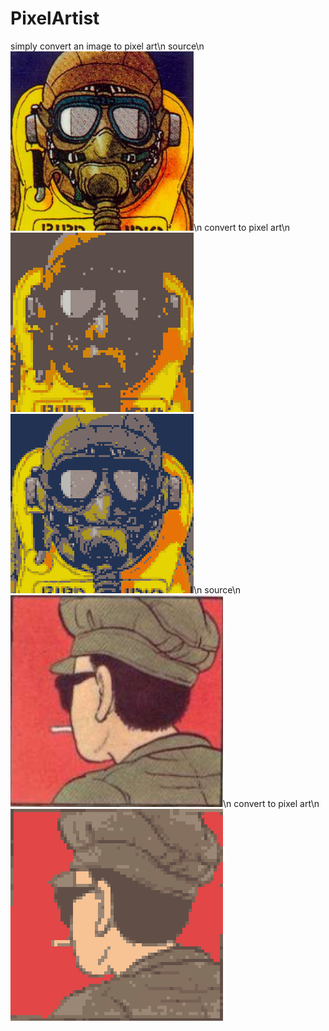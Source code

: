 # PixelArtist
simply convert an image to pixel art\n
source\n
![image](sample/Akira14.jpg)\n
convert to pixel art\n
![image](sample/Akira14_pixel.bmp)  ![image](sample/Akira14_pixel_pixel.bmp)\n
source\n
![image](sample/source.png)\n
convert to pixel art\n
![image](sample/source_pixel.bmp)
